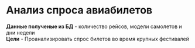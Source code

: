 # Анализ спроса авиабилетов
**Данные полученые из БД** - количество рейсов, модели самолетов и дни недели<br>
**Цели** - Проанализировать спрос билетов во время крупных фестивалей
